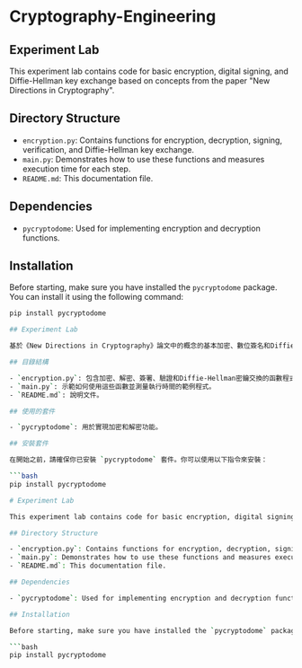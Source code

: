 # Cryptography-Engineering
## Experiment Lab

This experiment lab contains code for basic encryption, digital signing, and Diffie-Hellman key exchange based on concepts from the paper "New Directions in Cryptography".

## Directory Structure

- `encryption.py`: Contains functions for encryption, decryption, signing, verification, and Diffie-Hellman key exchange.
- `main.py`: Demonstrates how to use these functions and measures execution time for each step.
- `README.md`: This documentation file.

## Dependencies

- `pycryptodome`: Used for implementing encryption and decryption functions.

## Installation

Before starting, make sure you have installed the `pycryptodome` package. You can install it using the following command:

```bash
pip install pycryptodome

## Experiment Lab

基於《New Directions in Cryptography》論文中的概念的基本加密、數位簽名和Diffie-Hellman密鑰交換功能的程式碼，並加入了計時功能以測量各步驟的執行時間。

## 目錄結構

- `encryption.py`: 包含加密、解密、簽署、驗證和Diffie-Hellman密鑰交換的函數程式碼。
- `main.py`: 示範如何使用這些函數並測量執行時間的範例程式。
- `README.md`: 說明文件。

## 使用的套件

- `pycryptodome`: 用於實現加密和解密功能。

## 安裝套件

在開始之前，請確保你已安裝 `pycryptodome` 套件。你可以使用以下指令來安裝：

```bash
pip install pycryptodome

# Experiment Lab

This experiment lab contains code for basic encryption, digital signing, and Diffie-Hellman key exchange based on concepts from the paper "New Directions in Cryptography".

## Directory Structure

- `encryption.py`: Contains functions for encryption, decryption, signing, verification, and Diffie-Hellman key exchange.
- `main.py`: Demonstrates how to use these functions and measures execution time for each step.
- `README.md`: This documentation file.

## Dependencies

- `pycryptodome`: Used for implementing encryption and decryption functions.

## Installation

Before starting, make sure you have installed the `pycryptodome` package. You can install it using the following command:

```bash
pip install pycryptodome
